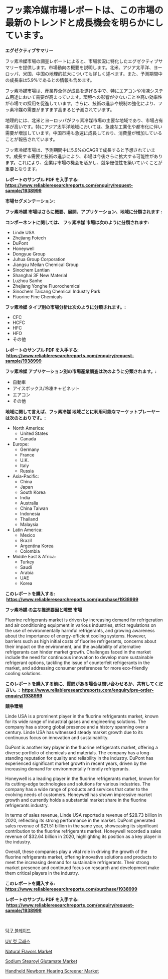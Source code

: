 <p><h1>フッ素冷媒市場レポートは、この市場の最新のトレンドと成長機会を明らかにしています。</h1></p><p><strong>エグゼクティブサマリー</strong></p>
<p><p>フッ素冷媒市場の調査レポートによると、市場状況に特化したエグゼクティブサマリーを提供します。市場動向の概要を説明します。北米、アジア太平洋、ヨーロッパ、米国、中国の地理的拡大についても詳しく述べます。また、予測期間中の成長率は5.9%であるとの情報も含めます。</p><p>フッ素冷媒市場は、産業界全体が成長を遂げる中で、特にエアコンや冷凍システム用途において需要が高まっています。環境への影響が少ないことや高い効率性が市場での採用を促進しています。さらに、技術の進歩や規制の強化により、フッ素冷媒の需要がますます高まると予測されています。</p><p>地理的には、北米とヨーロッパがフッ素冷媒市場の主要な地域であり、市場占有率が高いです。特にアジア太平洋地域においては、急速な工業化や都市化に伴い需要が増加しています。中国市場も急速に成長しており、消費量が増加していることが報告されています。</p><p>フッ素冷媒市場は、予測期間中に5.9%のCAGRで成長すると予想されています。成長する需要と技術の進歩により、市場は今後さらに拡大する可能性があります。これにより、企業は市場の機会を活かし、競争優位性を築いていくことが重要となります。</p></p>
<p><strong>レポートのサンプル PDF を入手する: <a href="https://www.reliableresearchreports.com/enquiry/request-sample/1938999">https://www.reliableresearchreports.com/enquiry/request-sample/1938999</a></strong></p>
<p><strong>市場セグメンテーション:</strong></p>
<p><strong> フッ素冷媒 市場はさらに概要、展開、アプリケーション、地域に分類されます :</strong></p>
<p><strong>コンポーネントに関しては、 フッ素冷媒 市場は次のように分類されます: &nbsp;</strong></p>
<p><ul><li>Linde USA</li><li>Zhejiang Fotech</li><li>DuPont</li><li>Honeywell</li><li>Dongyue Group</li><li>Juhua Group Corporation</li><li>Jiangsu Meilan Chemical Group</li><li>Sinochem Lantian</li><li>Shanghai 3F New Material</li><li>Luzhou Sanhe</li><li>Zhejiang Yonghe Fluorochemical</li><li>Sinochem Taicang Chemical Industry Park</li><li>Fluorine Fine Chemicals</li></ul></p>
<p><strong> フッ素冷媒 タイプ別の市場分析は次のように分類されます。:</strong></p>
<p><ul><li>CFC</li><li>HCFC</li><li>HFC</li><li>HFO</li><li>その他</li></ul></p>
<p><strong>レポートのサンプル PDF を入手する: &nbsp;<a href="https://www.reliableresearchreports.com/enquiry/request-sample/1938999">https://www.reliableresearchreports.com/enquiry/request-sample/1938999</a></strong></p>
<p><strong> フッ素冷媒 アプリケーション別の市場産業調査は次のように分類されます。:</strong></p>
<p><ul><li>自動車</li><li>アイスボックス/冷凍キャビネット</li><li>エアコン</li><li>その他</li></ul></p>
<p><strong>地域に関して言えば、フッ素冷媒 地域ごとに利用可能なマーケットプレーヤーは次のとおりです。:</strong></p>
<p><ul>
    <li>
        North America:
        <ul>
            <li>United States</li>
            <li>Canada</li>
        </ul>
    </li>
    <li>
        Europe:
        <ul>
            <li>Germany</li>
            <li>France</li>
            <li>U.K.</li>
            <li>Italy</li>
            <li>Russia</li>
        </ul>
    </li>
    <li>
        Asia-Pacific:
        <ul>
            <li>China</li>
            <li>Japan</li>
            <li>South Korea</li>
            <li>India</li>
            <li>Australia</li>
            <li>China Taiwan</li>
            <li>Indonesia</li>
            <li>Thailand</li>
            <li>Malaysia</li>
        </ul>
    </li>
    <li>
        Latin America:
        <ul>
            <li>Mexico</li>
            <li>Brazil</li>
            <li>Argentina Korea</li>
            <li>Colombia</li>
        </ul>
    </li>
    <li>
        Middle East & Africa:
        <ul>
            <li>Turkey</li>
            <li>Saudi</li>
            <li>Arabia</li>
            <li>UAE</li>
            <li>Korea</li>
        </ul>
    </li>
    </ul></p>
<p><strong>このレポートを購入する: &nbsp;<a href="https://www.reliableresearchreports.com/purchase/1938999">https://www.reliableresearchreports.com/purchase/1938999</a></strong></p>
<p><strong>フッ素冷媒 の主な推進要因と障壁 市場</strong></p>
<p><p>Fluorine refrigerants market is driven by increasing demand for refrigeration and air conditioning equipment in various industries, strict regulations on the use of environmentally harmful refrigerants, and growing awareness about the importance of energy-efficient cooling systems. However, barriers such as high initial costs of fluorine refrigerants, concerns about their impact on the environment, and the availability of alternative refrigerants can hinder market growth. Challenges faced in the market include the need for continuous innovation to develop more sustainable refrigerant options, tackling the issue of counterfeit refrigerants in the market, and addressing consumer preferences for more eco-friendly cooling solutions.</p></p>
<p><strong>このレポートを購入する前に、質問がある場合は問い合わせるか、共有してください。:&nbsp; <a href="https://www.reliableresearchreports.com/enquiry/pre-order-enquiry/1938999">https://www.reliableresearchreports.com/enquiry/pre-order-enquiry/1938999</a></strong></p>
<p><strong>競争環境</strong></p>
<p><p>Linde USA is a prominent player in the fluorine refrigerants market, known for its wide range of industrial gases and engineering solutions. The company has a strong global presence and a history spanning over a century. Linde USA has witnessed steady market growth due to its continuous focus on innovation and sustainability.</p><p>DuPont is another key player in the fluorine refrigerants market, offering a diverse portfolio of chemicals and materials. The company has a long-standing reputation for quality and reliability in the industry. DuPont has experienced significant market growth in recent years, driven by the increasing demand for environmentally friendly refrigerants.</p><p>Honeywell is a leading player in the fluorine refrigerants market, known for its cutting-edge technologies and solutions for various industries. The company has a wide range of products and services that cater to the evolving needs of customers. Honeywell has shown impressive market growth and currently holds a substantial market share in the fluorine refrigerants industry.</p><p>In terms of sales revenue, Linde USA reported a revenue of $28.73 billion in 2020, reflecting its strong performance in the market. DuPont generated sales revenue of $21.51 billion in the same year, showcasing its significant contribution to the fluorine refrigerants market. Honeywell recorded a sales revenue of $32.64 billion in 2020, highlighting its position as a key player in the industry.</p><p>Overall, these companies play a vital role in driving the growth of the fluorine refrigerants market, offering innovative solutions and products to meet the increasing demand for sustainable refrigerants. Their strong market presence and continued focus on research and development make them critical players in the industry.</p></p>
<p><strong>このレポートを購入する: &nbsp; <a href="https://www.reliableresearchreports.com/purchase/1938999">https://www.reliableresearchreports.com/purchase/1938999</a></strong></p>
<p><strong>レポートのサンプル PDF を入手する: &nbsp;<a href="https://www.reliableresearchreports.com/enquiry/request-sample/1938999">https://www.reliableresearchreports.com/enquiry/request-sample/1938999</a></strong><strong></strong></p>
<p>&nbsp;</p>
<p><p><a href="https://github.com/idcefvhkdut6/Market-Research-Report-List-1/blob/main/6657433190820.md">탁구 블레이드</a></p><p><a href="https://github.com/vsap75a286l/Market-Research-Report-List-1/blob/main/5577921190821.md">UV 컷 글래스</a></p><p><a href="https://view.publitas.com/reportprime-1/global-natural-flavors-market-size-and-market-trends-insights-and-projections-from-2024-to-2031/">Natural Flavors Market</a></p><p><a href="https://github.com/GroverBarry/Market-Research-Report-List-4/blob/main/sodium-stearoyl-glutamate-market.md">Sodium Stearoyl Glutamate Market</a></p><p><a href="https://scarlet-rocket-c63.notion.site/Handheld-Newborn-Hearing-Screener-Market-Research-Report-Forecasted-for-Period-from-2024-2031-by--d4602bbcfcc044149c47543132c41994">Handheld Newborn Hearing Screener Market</a></p></p>